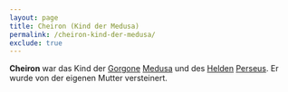 ```yaml
---
layout: page
title: Cheiron (Kind der Medusa)
permalink: /cheiron-kind-der-medusa/
exclude: true
---
```


**Cheiron** war das Kind der [Gorgone](/gorgonen/) [Medusa](/medusa/) und des [Helden](/helden/) [Perseus](/perseus/). Er wurde von der eigenen Mutter versteinert. 
